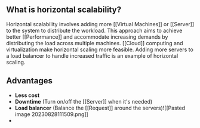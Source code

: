 ## What is horizontal scalability?

Horizontal scalability involves adding more [[Virtual Machines]] or [[Server]] to the system to distribute the workload. This approach aims to achieve better [[Performance]] and accommodate increasing demands by distributing the load across multiple machines. [[Cloud]] computing and virtualization make horizontal scaling more feasible. Adding more servers to a load balancer to handle increased traffic is an example of horizontal scaling.

## Advantages
* **Less cost**
* **Downtime** (Turn on/off the [[Server]] when it's needed)
* **Load balancer** (Balance the [[Request]] around the servers)![[Pasted image 20230828111509.png]]
*
